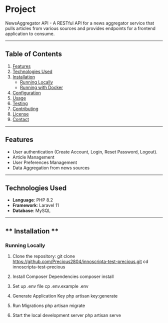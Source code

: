 # **Project**

NewsAggregator API - A RESTful API for a news aggregator service that pulls articles from various sources and provides endpoints for a frontend application to consume.

---

## **Table of Contents**

1. [Features](#features)
2. [Technologies Used](#technologies-used)
3. [Installation](#installation)
    - [Running Locally](#running-locally)
    - [Running with Docker](#running-with-docker)
4. [Configuration](#configuration)
5. [Usage](#usage)
6. [Testing](#testing)
7. [Contributing](#contributing)
8. [License](#license)
9. [Contact](#contact)

---

## **Features**

-   User authentication (Create Account, Login, Reset Password, Logout).
-   Article Management
-   User Preferences Management
-   Data Aggregation from news sources

---

## **Technologies Used**

-   **Language**: PHP 8.2
-   **Framework**: Laravel 11
-   **Database**: MySQL

---

## ** Installation **

### **Running Locally**

1. Clone the repository:
   git clone https://github.com/Precious2804/innoscripta-test-precious.git
   cd innoscripta-test-precious

2. Install Composer Dependencies
   composer install

3. Set up .env file
   cp .env.example .env

4. Generate Application Key
   php artisan key:generate

5. Run Migrations
   php artisan migrate

6. Start the local development server
   php artisan serve
